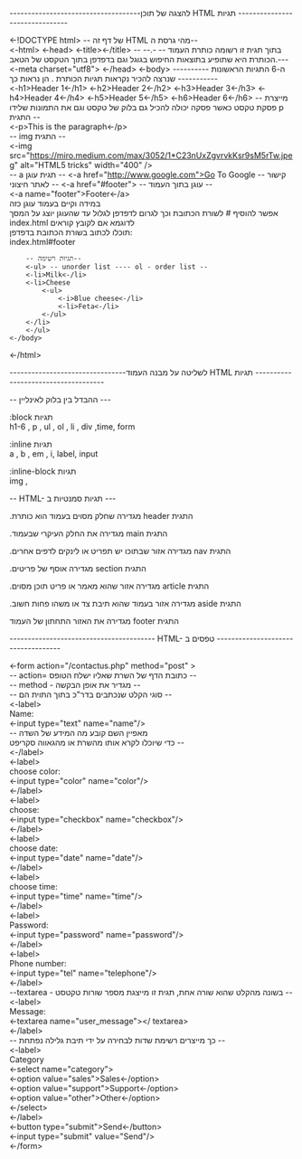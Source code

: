 ------------------------------------להצגה של תוכן HTML תגיות ------------------------------- </br>

<-!DOCTYPE html> -- של דף זה HTML מהי גרסת ה--</br>
<-html>
    <-head>
        <-title><-/title> --
         --.בתוך תגית זו רשומה כותרת העמוד --
         --.הכותרת היא שתופיע בתוצאות החיפוש בגוגל וגם בדפדפן בתוך הטקסט של הטאב--
         <-meta charset="utf8">
    <-/head>
    <-body>
        ----------  ה-6 התגיות הראשונות שנרצה להכיר נקראות תגיות הכותרת . הן נראות כך -----------</br>
        <-h1>Header 1<-/h1>
        <-h2>Header 2<-/h2>
        <-h3>Header 3<-/h3>
        <-h4>Header 4<-/h4>
        <-h5>Header 5<-/h5>
        <-h6>Header 6<-/h6>
        -- מייצרת פסקת טקסט כאשר פסקה יכולה להכיל גם בלוק של טקסט וגם את התמונות שלידו p התגית --</br>
        <-p>This is the paragraph<-/p></br>
        -- img התגית --</br>
        <-img src="https://miro.medium.com/max/3052/1*C23nUxZgvrvkKsr9sM5rTw.jpeg" alt="HTML5 tricks" width="400" /></br>
        -- a תגית עוגן --
        <-a href="http://www.google.com">Go To Google</a> -- קישור לאתר חיצוני --
        <-a href="#footer"> -- עוגן בתוך העמוד  --</br>
        <-a name="footer">Footer<-/a> </br>
        במידה וקיים בעמוד עוגן כזה</br>
        אפשר להוסיף # לשורת הכתובת וכך לגרום לדפדפן לגלול עד שהעוגן יוצג על המסך</br>
        index.html לדוגמא אם לקובץ קוראים</br>
        תוכלו לכתוב בשורת הכתובת בדפדפן:</br>
        index.html#footer</br>
        
        -- תגיות רשימה--
        <-ul> -- unorder list ---- ol - order list --
        <-li>Milk<-/li>
        <-li>Cheese
            <-ul>
                <-i>Blue cheese<-/li>
                <-li>Feta<-/li>
            <-/ul>
        <-/li>
        <-/ul>
    <-/body>
<-/html>

--------------------------------לשליטה על מבנה העמוד HTML תגיות ------------------------------------</br>

   -- ההבדל בין בלוק לאינליין ---</br>

:block תגיות</br>
h1-6 , p , ul , ol , li , div ,time, form</br>


:inline תגיות</br>
a , b , em , i, label, input</br>


:inline-block תגיות </br>
img , 


   -- HTML- תגיות סמנטיות ב ---</br>
 
.מגדירה שחלק מסוים בעמוד הוא כותרת header התגית</br>

.מגדירה את החלק העיקרי שבעמוד main התגית</br>

.מגדירה אזור שבתוכו יש תפריט או לינקים לדפים אחרים nav התגית</br>

.מגדירה אוסף של פריטים section התגית</br>

.מגדירה אזור שהוא מאמר או פריט תוכן מסוים article התגית</br>

.מגדירה אזור בעמוד שהוא תיבת צד או משהו פחות חשוב aside התגית</br>

מגדירה את האזור התחתון של העמוד footer התגית</br>

---------------------------------------- HTML- טפסים ב -----------------------------------</br>

<-form action="/contactus.php" method="post" > </br>
-- action= כתובת הדף של השרת שאליו ישלח הטופס --</br>
-- method - מגדיר את אופן הבקשה --</br>
-- סוגי הקלט שנכתבים בדר"כ בתוך התוית הם --</br>
    <-label></br>
        Name:</br>
        <-input type="text" name="name"/> </br>
        -- מאפיין השם קובע מה המידע של השדה </br>
        כדי שיוכלו לקרא אותו מהשרת או מהגאווה סקריפט --</br>
    <-/label></br>
    <-label></br>
        choose color:</br>
        <-input type="color" name="color"/> </br>
    <-/label></br>
     <-label></br>
        choose:</br>
        <-input type="checkbox" name="checkbox"/> </br>
    <-/label></br>
     <-label></br>
        choose date:</br>
        <-input type="date" name="date"/> </br>
    <-/label></br>
    <-label></br>
        choose time:</br>
        <-input type="time" name="time"/> </br>
    <-/label></br>
     <-label></br>
        Password:</br>
        <-input type="password" name="password"/> </br>
    <-/label></br>
      <-label></br>
        Phone number:</br>
        <-input type="tel" name="telephone"/> </br>
    <-/label></br>
    --textarea  - בשונה מהקלט שהוא שורה אחת, תגית זו מייצגת מספר שורות טקטסט --</br>
    <-label></br>
        Message:</br>
        <-textarea name="user_message"></ textarea></br>
    <-/label></br>
    -- כך מייצרים רשימת שדות לבחירה על ידי תיבת גלילה נפתחת --</br>
    <-label></br>
        Category</br>
        <-select name="category"></br>
            <-option value="sales">Sales<-/option></br>
            <-option value="support">Support<-/option></br>
            <-option value="other">Other<-/option></br>
        <-/select></br>
    <-/label></br>
    <-button type="submit">Send<-/button></br>
    <-input type="submit" value="Send"/></br>
<-/form></br>
